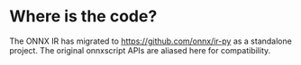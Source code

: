 # Where is the code?

The ONNX IR has migrated to https://github.com/onnx/ir-py as a standalone project. The original onnxscript APIs are aliased here for compatibility.
